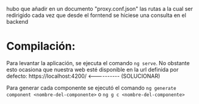 <!--# Frontend

This project was generated with [Angular CLI](https://github.com/angular/angular-cli) version 18.2.10.

## Development server

Run `ng serve` for a dev server. Navigate to `http://localhost:4200/`. The application will automatically reload if you change any of the source files.

## Code scaffolding

Run `ng generate component component-name` to generate a new component. You can also use `ng generate directive|pipe|service|class|guard|interface|enum|module`.

## Build

Run `ng build` to build the project. The build artifacts will be stored in the `dist/` directory.

## Running unit tests

Run `ng test` to execute the unit tests via [Karma](https://karma-runner.github.io).

## Running end-to-end tests

Run `ng e2e` to execute the end-to-end tests via a platform of your choice. To use this command, you need to first add a package that implements end-to-end testing capabilities.

## Further help

To get more help on the Angular CLI use `ng help` or go check out the [Angular CLI Overview and Command Reference](https://angular.dev/tools/cli) page.-->

hubo que añadir en un documento "proxy.conf.json" las rutas a la cual ser redirigido cada vez que desde el forntend se hiciese una consulta en el backend

# Compilación:
Para levantar la aplicación, se ejecuta el comando `ng serve`. No obstante esto ocasiona que nuestra web esté disponible en la url definida por defecto: https://localhost:4200/ <----------  (SOLUCIONAR)

Para generar cada componente se ejecutó el comando `ng generate component <nombre-del-componente>` o `ng g c <nombre-del-componente>`

